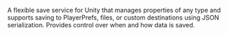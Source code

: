 A flexible save service for Unity that manages properties of any type and supports saving to PlayerPrefs, files, or custom destinations using JSON serialization. Provides control over when and how data is saved.